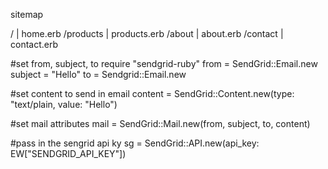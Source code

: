 sitemap

/ | home.erb
/products | products.erb
/about | about.erb
/contact | contact.erb

#set from, subject, to
require "sendgrid-ruby"
from = SendGrid::Email.new
subject = "Hello"
to = Sendgrid::Email.new

#set content to send in email
content = SendGrid::Content.new(type: "text/plain, value: "Hello")

#set mail attributes
mail = SendGrid::Mail.new(from, subject, to, content)

#pass in the sengrid api ky
sg = SendGrid::API.new(api_key: EW["SENDGRID_API_KEY"])


